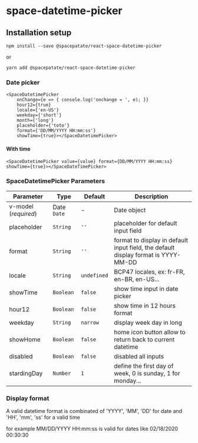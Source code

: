 # space-datetime-picker

## Installation setup
```
npm install --save @spacepatate/react-space-datetime-picker
```
or 

```
yarn add @spacepatate/react-space-datetime-picker
```

### Date picker

```
<SpaceDatetimePicker
    onChange={e => { console.log('onchange = ', e); }}
    hour12={true}
    locale={'en-US'}
    weekday={'short'}
    month={'long'}
    placeholder={'toto'}
    format={'DD/MM/YYYY HH:mm:ss'}
    showTime={true}></SpaceDatetimePicker>
```

#### With time

```
<SpaceDatetimePicker value={value} format={DD/MM/YYYY HH:mm:ss} showTime={true}></SpaceDateTimePicker>
```

### SpaceDatetimePicker Parameters

Parameter | Type | Default | Description
--------- | ---- | ------- | -----------
v-model (*required*) | Date `Date` | - | Date object
placeholder | `String` | `''` | placeholder for default input field
format | `String` | `''` | format to display in default input field, the default display format is YYYY-MM-DD
locale | `String` | `undefined` | BCP47 locales, ex: fr-FR, en-BR, en-US...
showTime | `Boolean` | `false` | show time input in date picker
hour12 | `Boolean` | `false` | show time in 12 hours format
weekday | `String` | `narrow` | display week day in long | short | narrow
showHome | `Boolean` | `false` | home icon button allow to return back to current datetime
disabled | `Boolean` | `false` | disabled all inputs
stardingDay | `Number` | `1` | define the first day of week, 0 is sunday, 1 for monday...

### Display format

A valid datetime format is combinated of 'YYYY', 'MM', 'DD' for date and 'HH', 'mm', 'ss' for a valid time

for example MM/DD/YYYY HH:mm:ss is valid for dates like 02/18/2020 00:30:30

